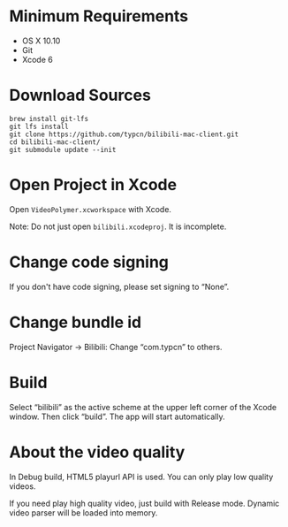 # Minimum Requirements

* OS X 10.10
* Git
* Xcode 6

# Download Sources

	brew install git-lfs
	git lfs install
	git clone https://github.com/typcn/bilibili-mac-client.git
	cd bilibili-mac-client/
	git submodule update --init
	
# Open Project in Xcode

Open `VideoPolymer.xcworkspace` with Xcode.

Note: Do not just open `bilibili.xcodeproj`. It is incomplete.

# Change code signing

If you don't have code signing, please set signing to “None”.

# Change bundle id

Project Navigator -> Bilibili: Change “com.typcn” to others.

# Build

Select “bilibili” as the active scheme at the upper left corner of the Xcode window. Then click “build”. The app will start automatically.

# About the video quality

In Debug build, HTML5 playurl API is used. You can only play low quality videos.

If you need play high quality video, just build with Release mode. Dynamic video parser will be loaded into memory.

